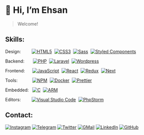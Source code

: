 # 👋 Hi, I’m Ehsan

> Welcome!

## Skills:

Design: &nbsp;&nbsp;&nbsp;&nbsp;&nbsp;&nbsp;&nbsp;
[![HTML5](https://img.shields.io/badge/-HTML5-05122A?style=flat&logo=HTML5)](#)&nbsp;
[![CSS3](https://img.shields.io/badge/-CSS3-05122A?style=flat&logo=CSS3&logoColor=1572B6)](#)&nbsp;
[![Sass](https://img.shields.io/badge/-Sass-05122A?style=flat&logo=Sass)](#)&nbsp;
[![Styled Components](https://img.shields.io/badge/-Styled_Components-05122A?style=flat&logo=styled-components)](#)&nbsp;

Backend:&nbsp;&nbsp;&nbsp;&nbsp;&nbsp;&nbsp;
[![PHP](https://img.shields.io/badge/-PHP-05122A?style=flat&logo=php)](#)&nbsp;
[![Laravel](https://img.shields.io/badge/-Laravel-05122A?style=flat&logo=laravel)](#)&nbsp;
[![Wordpress](https://img.shields.io/badge/-Wordpress-05122A?style=flat&logo=wordpress)](#)&nbsp;

Frontend:&nbsp;&nbsp;&nbsp;&nbsp;&nbsp;
[![JavaScript](https://img.shields.io/badge/-JavaScript-05122A?style=flat&logo=javascript)](#)&nbsp;
[![React](https://img.shields.io/badge/-React-05122A?style=flat&logo=react)](#)&nbsp;
[![Redux](https://img.shields.io/badge/-Redux-05122A?style=flat&logo=redux)](#)&nbsp;
[![Next](https://img.shields.io/badge/-Next-05122A?style=flat&logo=next.js)](#)&nbsp;

Tools:&nbsp;&nbsp;&nbsp;&nbsp;&nbsp;&nbsp;&nbsp;&nbsp;&nbsp;&nbsp;&nbsp;
[![NPM](https://img.shields.io/badge/-npm-05122A?style=flat&logo=npm)](#)&nbsp;
[![Docker](https://img.shields.io/badge/-docker-05122A?style=flat&logo=docker)](#)&nbsp;
[![Prettier](https://img.shields.io/badge/-Prettier-05122A?style=flat&logo=prettier)](#)&nbsp;

Embedded:&nbsp;&nbsp;
[![C](https://img.shields.io/badge/-C-05122A?style=flat&logo=c)](#)&nbsp;
[![ARM](https://img.shields.io/badge/-ARM-05122A?style=flat&logo=arm)](#)&nbsp;

Editors:&nbsp;&nbsp;&nbsp;&nbsp;&nbsp;&nbsp;&nbsp;&nbsp;
[![Visual Studio Code](https://img.shields.io/badge/-Visual%20Studio%20Code-05122A?style=flat&logo=visual-studio-code&logoColor=007ACC)](#)&nbsp;
[![PhpStorm](https://img.shields.io/badge/-PhpStorm-05122A?style=flat&logo=phpstorm&logoColor=007ACC)](#)&nbsp;

## Contact:

[![Instagram](https://img.shields.io/badge/Instagram-f0f0f0?&style=flat-square&logoColor=white&logo=instagram&color=c13584)](https://instagram.com/ehsunoo)
[![Telegram](https://img.shields.io/badge/Telegram-f0f0f0?&style=flat-square&logoColor=white&logo=telegram&color=gray)](https://t.me/ehsunoo)
[![Twitter](https://img.shields.io/badge/Twitter-f0f0f0?&style=flat-square&logoColor=white&logo=twitter&color=00acee)](https://twitter.com/ehsunoo)
[![GMail](https://img.shields.io/badge/GMail-f0f0f0?&style=flat-square&logo=gmail&logoColor=white&color=ea4335)](mailto:info.hamrah@gmail.com) 
[![LinkedIn](https://img.shields.io/badge/Linkedin-f0f0f0?&style=flat-square&logo=linkedin&logoColor=white&color=0e76a8)](https://www.linkedin.com/in/ehsunoo)
[![GitHub](https://img.shields.io/badge/-GitHub-05122A?style=flat-square&logo=github)](#)&nbsp;
